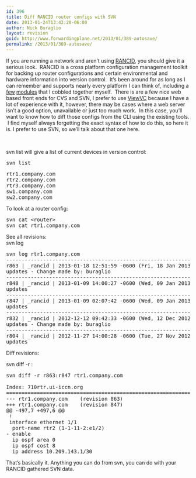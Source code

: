 ```yaml
---
id: 396
title: Diff RANCID router configs with SVN
date: 2013-01-24T13:42:20-06:00
author: Nick Buraglio
layout: revision
guid: http://www.forwardingplane.net/2013/01/389-autosave/
permalink: /2013/01/389-autosave/
---
```

If you are running a network and aren&#8217;t using <a href="http://shrubbery.net/rancid/" target="_blank">RANCID</a>, you should give it a serious look.  RANCID is a cross platform configuration management toolkit for backing up router configurations and certain environmental and hardware information into version control.  It&#8217;s been around for as long as I can remember and supports nearly every platform I can think of, including a <a title="VDXrancid contrib scripts" href="http://www.forwardingplane.net/2012/11/vdxrancid-contrib-scripts/" target="_blank">few</a> <a title="alurancid and pfrancid" href="http://www.forwardingplane.net/2011/06/alurancid-and-pfrancid/" target="_blank">modules</a> that I cobbled together myself.  There is are a few nice web based front ends for CVS and SVN, I prefer to use <a href="http://www.viewvc.org" target="_blank">ViewVC</a> because I have a lot of experience with it, however, there may be cases where a web server isn&#8217;t a good option, unavailable or just too much work.  In this case, you&#8217;ll want to know how to diff those configs from the CLI using the existing tools.  I find myself always forgetting the exact syntax of how to do this, so here it is. I prefer to use SVN, so we&#8217;ll talk about that one here.

&nbsp;

svn list will give a list of current devices in version control:

<pre>svn list</pre>

<pre>rtr1.company.com
rtr2.company.com
rtr3.company.com
sw1.company.com
sw2.company.com</pre>

To look at a router config:

<pre>svn cat &lt;router&gt;
svn cat rtr1.company.com</pre>

See all revisions:  
svn log <router>

<pre>svn log rtr1.company.com
------------------------------------------------------------------------
r863 | _rancid | 2013-01-18 12:51:59 -0600 (Fri, 18 Jan 2013) | 1 line
updates - Change made by: buraglio
------------------------------------------------------------------------
r848 | _rancid | 2013-01-09 14:00:27 -0600 (Wed, 09 Jan 2013) | 1 line
updates
------------------------------------------------------------------------
r847 | _rancid | 2013-01-09 02:07:42 -0600 (Wed, 09 Jan 2013) | 1 line
updates
------------------------------------------------------------------------
r832 | _rancid | 2012-12-12 09:42:33 -0600 (Wed, 12 Dec 2012) | 1 line
updates - Change made by: buraglio
------------------------------------------------------------------------
r804 | _rancid | 2012-11-27 14:00:28 -0600 (Tue, 27 Nov 2012) | 1 line
updates</pre>

Diff revisions:

svn diff -r <version1>:<version2> <router>

<pre>svn diff -r r863:r847 rtr1.company.com

Index: 710rtr.ui-iccn.org
===================================================================
--- rtr1.company.com	(revision 863)
+++ rtr1.company.com	(revision 847)
@@ -497,7 +497,6 @@
 !
 interface ethernet 1/1
  port-name rtr2 (1-1-11-2:e1/2)
- enable
  ip ospf area 0
  ip ospf cost 8
  ip address 10.209.143.1/30
</pre>

That&#8217;s basically it. Anything you can do from svn, you can do with your RANCID gathered SVN data.